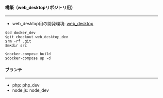 #### 構築（web_desktopリポジトリ用）
---
* web_desktop用の開発環境: [web_desktop](https://github.com/Taukon/web_desktop.git)
```
$cd docker_dev
$git checkout web_desktop_dev
$rm -rf .git
$mkdir src

$docker-compose build
$docker-compose up -d
```

#### ブランチ
---
* php: php_dev
* node.js: node_dev